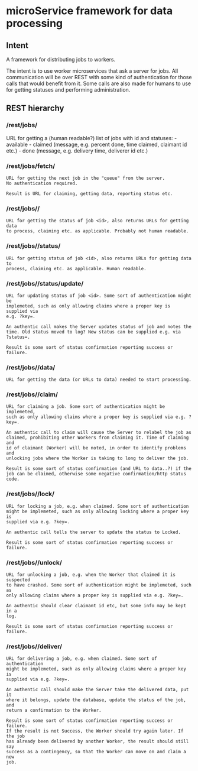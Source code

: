 # microService framework for data processing


## Intent
A framework for distributing jobs to workers.

The intent is to use worker microservices that ask a server for jobs. All
communication will be over REST with some kind of authentication for those
calls that would benefit from it. Some calls are also made for humans to use
for getting statuses and performing administration.


## REST hierarchy

### /rest/jobs/
  URL for getting a (human readable?) list of jobs with id and statuses:
    - available
    - claimed (message, e.g. percent done, time claimed, claimant id etc.)
    - done (message, e.g. delivery time, deliverer id etc.)

### /rest/jobs/fetch/
    URL for getting the next job in the "queue" from the server.
    No authentication required.

    Result is URL for claiming, getting data, reporting status etc.


### /rest/jobs/<id>/
    URL for getting the status of job <id>, also returns URLs for getting data
    to process, claiming etc. as applicable. Probably not human readable.


### /rest/jobs/<id>/status/
    URL for getting status of job <id>, also returns URLs for getting data to
    process, claiming etc. as applicable. Human readable.

### /rest/jobs/<id>/status/update/
    URL for updating status of job <id>. Some sort of authentication might be
    implemeted, such as only allowing claims where a proper key is supplied via
    e.g. ?key=.

    An authentic call makes the Server updates status of job and notes the
    time. Old status moved to log? New status can be supplied e.g. via
    ?status=.

    Result is some sort of status confirmation reporting success or failure.


### /rest/jobs/<id>/data/
    URL for getting the data (or URLs to data) needed to start processing.


### /rest/jobs/<id>/claim/
    URL for claiming a job. Some sort of authentication might be implemeted,
    such as only allowing claims where a proper key is supplied via e.g. ?key=.

    An authentic call to claim will cause the Server to relabel the job as
    claimed, prohibiting other Workers from claiming it. Time of claiming and
    id of claimant (Worker) will be noted, in order to identify problems and
    unlocking jobs where the Worker is taking to long to deliver the job.

    Result is some sort of status confirmation (and URL to data..?) if the
    job can be claimed, otherwise some negative confirmation/http status code.


### /rest/jobs/<id>/lock/
    URL for locking a job, e.g. when claimed. Some sort of authentication
    might be implemeted, such as only allowing locking where a proper key is
    supplied via e.g. ?key=.

    An authentic call tells the server to update the status to Locked.

    Result is some sort of status confirmation reporting success or failure.


### /rest/jobs/<id>/unlock/
    URL for unlocking a job, e.g. when the Worker that claimed it is suspected
    to have crashed. Some sort of authentication might be implemeted, such as
    only allowing claims where a proper key is supplied via e.g. ?key=.

    An authentic should clear claimant id etc, but some info may be kept in a
    log.

    Result is some sort of status confirmation reporting success or failure.


### /rest/jobs/<id>/deliver/
    URL for delivering a job, e.g. when claimed. Some sort of authentication
    might be implemeted, such as only allowing claims where a proper key is
    supplied via e.g. ?key=.

    An authentic call should make the Server take the delivered data, put it
    where it belongs, update the database, update the status of the job, and
    return a confirmation to the Worker.

    Result is some sort of status confirmation reporting success or failure.
    If the result is not Success, the Worker should try again later. If the job
    has already been delivered by another Worker, the result should still say
    success as a contingency, so that the Worker can move on and claim a new
    job.
